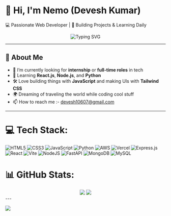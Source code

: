 # 👋 Hi, I'm Nemo (Devesh Kumar)

💻 Passionate Web Developer | 🚀 Building Projects & Learning Daily


<div align="center">
  <img src="https://readme-typing-svg.herokuapp.com?font=Fira+Code&weight=500&pause=1000&color=61DAFB&center=true&vCenter=true&width=435&lines=Frontend+Dev+%7C+React+Enthusiast;Learning+Daily;Open+To+Work;" alt="Typing SVG" />
</div>


---

## 🧠 About Me

- 💼 I’m currently looking for **internship** or **full-time roles** in tech
- 🌱 Learning **React.js**, **Node.js**, and **Python**
- 🛠️ Love building things with **JavaScript** and making UIs with **Tailwind CSS**
- 🌍 Dreaming of traveling the world while coding cool stuff
- 📫 How to reach me :- devesh10607@gmail.com
---




# 💻 Tech Stack:
![HTML5](https://img.shields.io/badge/html5-%23E34F26.svg?style=for-the-badge&logo=html5&logoColor=white) ![CSS3](https://img.shields.io/badge/css3-%231572B6.svg?style=for-the-badge&logo=css3&logoColor=white) ![JavaScript](https://img.shields.io/badge/javascript-%23323330.svg?style=for-the-badge&logo=javascript&logoColor=%23F7DF1E) ![Python](https://img.shields.io/badge/python-3670A0?style=for-the-badge&logo=python&logoColor=ffdd54) ![AWS](https://img.shields.io/badge/AWS-%23FF9900.svg?style=for-the-badge&logo=amazon-aws&logoColor=white) ![Vercel](https://img.shields.io/badge/vercel-%23000000.svg?style=for-the-badge&logo=vercel&logoColor=white) ![Express.js](https://img.shields.io/badge/express.js-%23404d59.svg?style=for-the-badge&logo=express&logoColor=%2361DAFB) ![React](https://img.shields.io/badge/react-%2320232a.svg?style=for-the-badge&logo=react&logoColor=%2361DAFB) ![Vite](https://img.shields.io/badge/vite-%23646CFF.svg?style=for-the-badge&logo=vite&logoColor=white) ![NodeJS](https://img.shields.io/badge/node.js-6DA55F?style=for-the-badge&logo=node.js&logoColor=white) ![FastAPI](https://img.shields.io/badge/FastAPI-005571?style=for-the-badge&logo=fastapi) ![MongoDB](https://img.shields.io/badge/MongoDB-%234ea94b.svg?style=for-the-badge&logo=mongodb&logoColor=white) ![MySQL](https://img.shields.io/badge/mysql-4479A1.svg?style=for-the-badge&logo=mysql&logoColor=white)
# 📊 GitHub Stats:

<div align="center">
  <img src="https://github-readme-stats.vercel.app/api?username=Devesh-NEMO&show_icons=true&theme=react&hide=contribs&count_private=true" />
  <img src="https://github-readme-streak-stats.herokuapp.com/?user=Devesh-NEMO&theme=react" />
</div>
---

[![](https://visitcount.itsvg.in/api?id=Devesh-nemo&icon=0&color=0)](https://visitcount.itsvg.in)

<!-- Proudly created with GPRM ( https://gprm.itsvg.in ) -->

